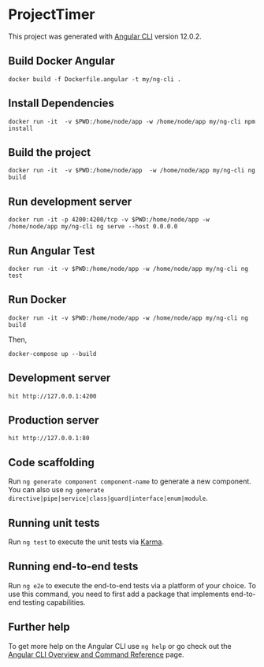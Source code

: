 # ProjectTimer

This project was generated with [Angular CLI](https://github.com/angular/angular-cli) version 12.0.2.

## Build Docker Angular

`docker build -f Dockerfile.angular -t my/ng-cli .`

## Install Dependencies

`docker run -it  -v $PWD:/home/node/app -w /home/node/app my/ng-cli npm install`

## Build the project

`docker run -it  -v $PWD:/home/node/app  -w /home/node/app my/ng-cli ng build`

## Run development server

`docker run -it -p 4200:4200/tcp -v $PWD:/home/node/app -w /home/node/app my/ng-cli ng serve --host 0.0.0.0`

## Run Angular Test

`docker run -it -v $PWD:/home/node/app -w /home/node/app my/ng-cli ng test`

## Run Docker

`docker run -it -v $PWD:/home/node/app -w /home/node/app my/ng-cli ng build`

Then,

`docker-compose up --build`

## Development server

`hit http://127.0.0.1:4200`

## Production server

`hit http://127.0.0.1:80`


## Code scaffolding

Run `ng generate component component-name` to generate a new component. You can also use `ng generate directive|pipe|service|class|guard|interface|enum|module`.


## Running unit tests

Run `ng test` to execute the unit tests via [Karma](https://karma-runner.github.io).

## Running end-to-end tests

Run `ng e2e` to execute the end-to-end tests via a platform of your choice. To use this command, you need to first add a package that implements end-to-end testing capabilities.

## Further help

To get more help on the Angular CLI use `ng help` or go check out the [Angular CLI Overview and Command Reference](https://angular.io/cli) page.
